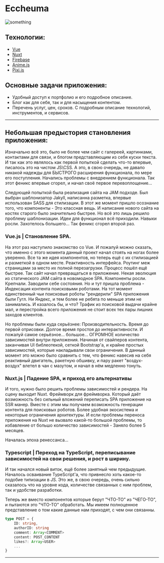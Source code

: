 # Eccheuma

![something](https://firebasestorage.googleapis.com/v0/b/escapefrommordorland.appspot.com/o/GitHubBadge.png?alt=media&token=c9422647-a7f1-4d49-bf2a-88bf185b37a9)

[pixi-logo]: https://avatars.githubusercontent.com/u/5406849?s=100&v=4
[vue-logo]: https://avatars.githubusercontent.com/u/6128107?s=100&v=4
[firebase-logo]: https://avatars.githubusercontent.com/u/1335026?s=100&v=4
[nuxt-logo]: https://avatars.githubusercontent.com/u/23360933?s=100&v=4

## Технологии:

* [Vue](https://github.com/vuejs/vue)
* [Nuxt](https://github.com/nuxt)
* [Firebase](https://github.com/firebase/)
* [Anime.js](https://github.com/juliangarnier/anime)
* [Pixi.js](https://github.com/pixijs)

## Основные задачи приложения:
* Удобный доступ к портфолио и его подробное описание.
* Блог как для себя, так и для насыщения контентом.
* Перечень услуг, цен, сроков. С подробным описание технологий, инструментов, и сервисов.

---

## Небольшая предыстория становления приложения:
Изначально всё это, было не более чем сайт с галереей, картинками, контактами для связи, и блогом представляющим из себя куски текста. 
И так как это являлось как первой попыткой сделать что-то впервые, писалось это на чистом JS\CSS. А это, в свою очередь, не давало никакой надежды для БЫСТРОГО расширения функционала, по мере его поступления. Начались проблемы с внедрением функционала. Так этот феникс впервые сгорел, и начал своё первое перевоплощение...

Следующей попыткой была реализация сайта на JAM подходе. Был выбран шаблонизатор Jakyll, написанна разметка, впервые использован SASS для стилизации.
В этот же момент пришло осознание того, что компоненты - Это классная вещь. И написание нового сайта на костях старого было значительно быстрее. Но всё это лишь решило проблему шаблонизации. Идеи для функционал всё приходили. Навыки росли. Захотелось большего... Так феникс сгорел второй раз.

### Vue.js | Становление SPA.
На этот раз наступило знакомство со Vue. И пожалуй можно сказать, что именно с этого момента данный проект начал стоять на ногах более уверенно. Все та же идея компонентов, но теперь ещё с их стилизацией и разметкой в одном месте. Реактивность интерфейса. Роутинг меж страницами за место их полной перезагрузки. Процесс пошёл ещё быстрее. Так сайт начал превращаться в приложение. Некая эволюция из статического JAM сайта в новомодное SPA. Компоненты росли. Крепчали. Заводили себе состояния. Но и тут пришла проблема - Индексация контента поисковыми роботами. На тот момент единственный чьи поисковые роботы "рендерили" SPA приложения были Гугл. Ни Яндекс, и тем более не ребята по меньше этим не занимались. И казалось бы, и что? Трафик из поисковой выдачи крайне мал, и перестройка всего приложения не стоит всех тех пары лишних заходов клиентов. 

Но проблемы были куда серьёзнее: Производительность. Время до первой отрисовки. Долгое время простоя до интерактивности. И пожалуй самое серьёзное... большое... ОГРОМНОЕ количество зависимостей внутри приложения. Начиная от свайперов контента, заканчивая UI библеотекой, сеткой Bootstrap'а, и крайне простых зависимостей, которые накладывали свои ограничения. В данный момент это можно было сравнить с тем, что феникс навесив на себя реактивный двигатель, ракетную обшивку, и пару ракет "воздух-воздух" влетел в чан с мазутом, и начал в нём медленно тонуть.

### Nuxt.js | Падение SPA, и приход его альтернативы
И того, нужно было решить проблемы зависимостей и рендера. На сцену выходит Nuxt. Фреймворк для фреймворка. Который даёт возможность без сильный вложений переписать SPA приложение на SSR манер. Вместе с этим мы получаем возможность генерации контента для поисковых роботов. Более удобная экосистема и некоторые ограничения архитектуры. И если проблемы переноса приложения на Nuxt не вызвало какой-то большой проблемы, то избавление от большо количество зависимостей - Заняло более 5 месяцев.

Началась эпоха ренессанса...

### Typescript | Переход на TypeScript, переписывание зависимостей на свои решения, и рост в ширину. 
И так начался новый виток, ещё более занятный чем предыдущие. Началось осваивание TypeScript'а, что привнесло хоть какое-то подобие типизации в JS. Это же, в свою очередь, очень сильно сказалось что на уровне кода, количестве связанных с ним проблем, так и удобстве разработки.

Теперь же вместо компонентов которые берут "ЧТО-ТО" из "ЧЕГО-ТО", и пытаются это "ЧТО-ТО" обработать. Мы имеем полноценное представление о том какие данные нам приходят, с чем они связанны. 
```typescript
type POST = {
	ID: string,
	authorID: string
	comment: Array<COMMENT>
	content: POST_CONTENT
	likes?: Array<USER>
	...
}
```

---
